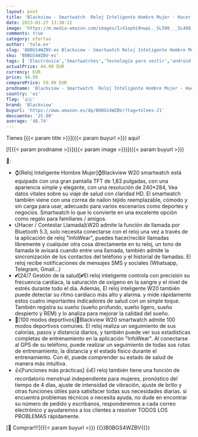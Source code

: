 ```yaml
---
layout: post
title: 'Blackview - Smartwatch  Reloj Inteligente Hombre Mujer - Hacer y Contestar Llamada  Pantalla Grande 1 83 Pulgada  Oxímetro SpO2  Pulsómetro  100 Modo Deportivo  Calculadora  Compatible con Teléfonos Android e iOS'
date: 2023-01-27 13:30:12
image: 'https://m.media-amazon.com/images/I/41ephi9nwpL._SL500_._SL400_.jpg'
comments: true
category: ofertas
author: 'tole.es'
slug: 'B0BGS4WZBV-es Blackview - Smartwatch Reloj Inteligente Hombre Mujer -...'
sku: 'B0BGS4WZBV-es'
tags: [ 'Electrónica','Smartwatches','Tecnología para vestir','android','blackview','🇪🇸', ]
actualPrice: 44.99 EUR
currency: EUR
price: 44.99
comparePrice: 59.99 EUR
prodname: 'Blackview - Smartwatch  Reloj Inteligente Hombre Mujer - Hacer y Contestar Llamada  Pantalla Grande 1 83 Pulgada  Oxímetro SpO2  Pulsómetro  100 Modo Deportivo  Calculadora  Compatible con Teléfonos Android e iOS'
country: 'es'
flag: '🇪🇸'
brand: 'Blackview'
buyurl: 'https://www.amazon.es/dp/B0BGS4WZBV/?tag=tolees-21'
descuento: '25.00'
average: '48.74'
---
```


Tienes [{{< param title >}}]({{< param buyurl >}}) aqui!

[![{{< param prodname >}}]({{< param image >}})]({{< param buyurl >}})

🔎:

- ⌚[Reloj Inteligente Hombre Mujer]⌚Blackview W20 smartwatch está equipado con una gran pantalla TFT de 1,83 pulgadas, con una apariencia simple y elegante, con una resolución de 240*284, Vea datos vitales sobre su viaje de salud con claridad HD. El smartwatch también viene con una correa de nailon tejido reemplazable, cómodo y sin carga para usar, adecuado para varios escenarios como deportes y negocios. Smartwatch lo que lo convierte en una excelente opción como regalo para familiares / amigos.
- 📞[Hacer / Contestar Llamada]📞W20 admite la función de llamada por Bluetooth 5.3, solo necesita conectarse con el reloj una vez a través de la aplicación de reloj "InfoWear", puedes hacer/recibir llamadas libremente y cualquier otra cosa directamente en tu reloj, un tono de llamada le avisará cuando entre una llamada, también admite la sincronización de los contactos del teléfono y el historial de llamadas. El reloj recibe notificaciones de mensajes SMS y sociales (Whatsapp, Telegram, Gmail...)
- 💕[24/7 Gestión de la salud]💕El reloj inteligente controla con precisión su frecuencia cardíaca, la saturación de oxígeno en la sangre y el nivel de estrés durante todo el día. Además, El reloj inteligente W20 también puede detectar su ritmo cardíaco más alto y alarma. y mide rápidamente estos cuatro importantes indicadores de salud con un simple toque. También registra su sueño (sueño profundo, sueño ligero, sueño despierto y REM) y lo analiza para mejorar la calidad del sueño.
- 🏃‍[100 modos deportivos]🏃‍Blackview W20 smartwatch admite 100 modos deportivos comunes. El reloj realiza un seguimiento de sus calorías, pasos y distancia diarios, y también puede ver sus estadísticas completas de entrenamiento en la aplicación "InfoWear". Al conectarse al GPS de su teléfono, puede realizar un seguimiento de todas sus rutas de entrenamiento, la distancia y el estado físico durante el entrenamiento. Con él, puede comprender su estado de salud de manera más intuitiva.
- 👍[Funciones más prácticas] 👍El reloj también tiene una función de recordatorio menstrual independiente para mujeres, pronóstico del tiempo de 4 días, ajuste de intensidad de vibración, ajuste de brillo y otras funciones útiles para satisfacer todas sus necesidades diarias. si encuentra problemas técnicos o necesita ayuda, no dude en encontrar su número de pedido y escríbanos, responderemos a cada correo electrónico y ayudaremos a los clientes a resolver TODOS LOS PROBLEMAS rápidamente.

[🛒 Comprar!!!]({{< param buyurl >}})
{{<world>}}B0BGS4WZBV{{</world>}}
